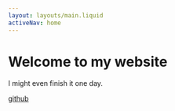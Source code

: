 ```yaml
---
layout: layouts/main.liquid
activeNav: home
---
```


# Welcome to my website

I might even finish it one day.

[github](https://github.com/njanke96/website)
